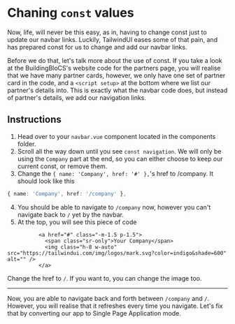 # Chaning `const` values
Now, life, will never be this easy, as in, having to change const just to update our navbar links. Luckily, TailwindUI eases some of that pain, and has prepared const for us to change and add our navbar links. 

Before we do that, let's talk more about the use of const. If you take a look at the BuildingBloCS's website code for the partners page, you will realise that we have many partner cards, however, we only have one set of partner card in the code, and a `<script setup>` at the bottom where we list our partner's details into. This is exactly what the navbar code does, but instead of partner's details, we add our navigation links.
## Instructions
1. Head over to your `navbar.vue` component located in the components folder. 
2. Scroll all the way down until you see `const navigation`. We will only be using the `Company` part at the end, so you can either choose to keep our current const, or remove them.
3. Change the `{ name: 'Company', href: '#' },`'s href to /company. It should look like this
```ts
{ name: 'Company', href: '/company' },
```
4. You should be able to navigate to `/company` now, however you can't navigate back to `/` yet by the navbar.
5. At the top, you will see this piece of code
```vue
          <a href="#" class="-m-1.5 p-1.5">
            <span class="sr-only">Your Company</span>
            <img class="h-8 w-auto" src="https://tailwindui.com/img/logos/mark.svg?color=indigo&shade=600" alt="" />
          </a>
```
Change the href to `/`. If you want to, you can change the image too.

---
Now, you are able to navigate back and forth between `/company` and `/`. However, you will realise that it refreshes every time you navigate. Let's fix that by converting our app to Single Page Application mode.